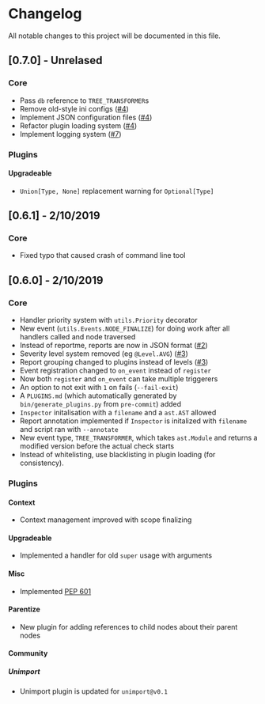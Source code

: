 # Changelog
All notable changes to this project will be documented in this file.

## [0.7.0] - Unrelased
### Core
- Pass `db` reference to `TREE_TRANSFORMER`s
- Remove old-style ini configs ([#4](https://github.com/thg-consulting/inspectortiger/issues/4))
- Implement JSON configuration files ([#4](https://github.com/thg-consulting/inspectortiger/issues/4))
- Refactor plugin loading system ([#4](https://github.com/thg-consulting/inspectortiger/issues/4))
- Implement logging system ([#7](https://github.com/thg-consulting/inspectortiger/issues/7))

### Plugins
#### Upgradeable
- `Union[Type, None]` replacement warning for `Optional[Type]`

## [0.6.1] - 2/10/2019
### Core
- Fixed typo that caused crash of command line tool

## [0.6.0] - 2/10/2019
### Core
- Handler priority system with `utils.Priority` decorator
- New event (`utils.Events.NODE_FINALIZE`) for doing work after all handlers called and node traversed
- Instead of reportme, reports are now in JSON format ([#2](https://github.com/thg-consulting/inspectortiger/issues/2))
- Severity level system removed (eg `@Level.AVG`) ([#3](https://github.com/thg-consulting/inspectortiger/issues/3))
- Report grouping changed to plugins instead of levels ([#3](https://github.com/thg-consulting/inspectortiger/issues/3))
- Event registration changed to `on_event` instead of `register`
- Now both `register` and `on_event` can take multiple triggerers
- An option to not exit with `1` on fails (`--fail-exit`)
- A `PLUGINS.md` (which automatically generated by `bin/generate_plugins.py` from `pre-commit`) added
- `Inspector` initalisation with a `filename` and a `ast.AST` allowed
- Report annotation implemented if `Inspector` is initalized with `filename` and script ran with `--annotate`
- New event type, `TREE_TRANSFORMER`, which takes `ast.Module` and returns a modified version before the actual check starts
- Instead of whitelisting, use blacklisting in plugin loading (for consistency).
### Plugins
#### Context
- Context management improved with scope finalizing
#### Upgradeable
- Implemented a handler for old `super` usage with arguments
#### Misc
- Implemented [PEP 601](https://www.python.org/dev/peps/pep-0601/)
#### Parentize
- New plugin for adding references to child nodes about their parent nodes
#### Community
##### Unimport
- Unimport plugin is updated for `unimport@v0.1`
